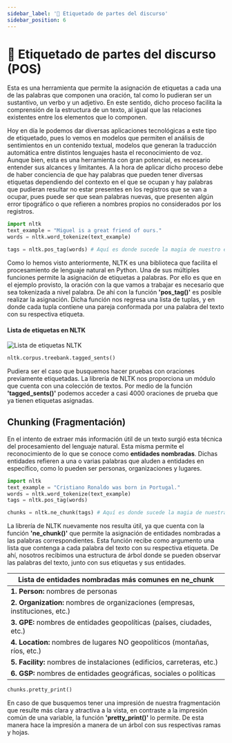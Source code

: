 ```yaml
---
sidebar_label: '🔖 Etiquetado de partes del discurso'
sidebar_position: 6
---
```


# 🔖 Etiquetado de partes del discurso (POS)

Esta es una herramienta que permite la asignación de etiquetas a cada una de las palabras que componen una oración, tal como lo pudieran ser un sustantivo, un verbo y un adjetivo. En este sentido, dicho proceso facilita la comprensión de la estructura de un texto, al igual que las relaciones existentes entre los elementos que lo componen.

Hoy en día le podemos dar diversas aplicaciones tecnológicas a este tipo de etiquetado, pues lo vemos en modelos que permiten el análisis de sentimientos en un contenido textual, modelos que generan la traducción automática entre distintos lenguajes hasta el reconocimiento de voz. Aunque bien, esta es una herramienta con gran potencial, es necesario entender sus alcances y limitantes. A la hora de aplicar dicho proceso debe de haber conciencia de que hay palabras que pueden tener diversas etiquetas dependiendo del contexto en el que se ocupan y hay palabras que pudieran resultar no estar presentes en los registros que se van a ocupar, pues puede ser que sean palabras nuevas, que presenten algún error tipográfico o que refieren a nombres propios no considerados por los registros.

```python title="Aplicación en Python"
import nltk
text_example = "Miguel is a great friend of ours."
words = nltk.word_tokenize(text_example)

tags = nltk.pos_tag(words) # Aquí es donde sucede la magia de nuestro etiquetado
```

Como lo hemos visto anteriormente, NLTK es una biblioteca que facilita el procesamiento de lenguaje natural en Python. Una de sus múltiples funciones permite la asignación de etiquetas a palabras. Por ello es que en el ejemplo provisto, la oración con la que vamos a trabajar es necesario que sea tokenizada a nivel palabra. De ahí con la función **'pos_tag()'** es posible realizar la asignación. Dicha función nos regresa una lista de tuplas, y en donde cada tupla contiene una pareja conformada por una palabra del texto con su respectiva etiqueta.

#### Lista de etiquetas en NLTK

![Lista de etiquetas NLTK](/img/procesamiento-de-lenguaje-natural/nltk-speech-codes.png)

```python title="Banco de oraciones con etiquetas"
nltk.corpus.treebank.tagged_sents()
```

Pudiera ser el caso que busquemos hacer pruebas con oraciones previamente etiquetadas. La librería de NLTK nos proporciona un módulo que cuenta con una colección de textos. Por medio de la función **'tagged_sents()'** podemos acceder a casi 4000 oraciones de prueba que ya tienen etiquetas asignadas.

## Chunking (Fragmentación)

En el intento de extraer más información útil de un texto surgió esta técnica del procesamiento del lenguaje natural. Esta misma permite el reconocimiento de lo que se conoce como **entidades nombradas**. Dichas entidades refieren a una o varias palabras que aluden a entidades en específico, como lo pueden ser personas, organizaciones y lugares.

```python title="Aplicación en Python"
import nltk
text_example = "Cristiano Ronaldo was born in Portugal."
words = nltk.word_tokenize(text_example)
tags = nltk.pos_tag(words)

chunks = nltk.ne_chunk(tags) # Aquí es donde sucede la magia de nuestra fragmentación
```

La librería de NLTK nuevamente nos resulta útil, ya que cuenta con la función **'ne_chunk()'** que permite la asignación de entidades nombradas a las palabras correspondientes. Esta función recibe como argumento una lista que contenga a cada palabra del texto con su respectiva etiqueta. De ahí, nosotros recibimos una estructura de árbol donde se pueden observar las palabras del texto, junto con sus etiquetas y sus entidades.

| Lista de entidades nombradas más comunes en ne_chunk|
|------------------------------|
|**1. Person:** nombres de personas|
|**2. Organization:** nombres de organizaciones (empresas, instituciones, etc.)|
|**3. GPE:** nombres de entidades geopolíticas (países, ciudades, etc.)|
|**4. Location:** nombres de lugares NO geopolíticos (montañas, ríos, etc.)|
|**5. Facility:** nombres de instalaciones (edificios, carreteras, etc.)|
|**6. GSP:** nombres de entidades geográficas, sociales o políticas|

```python title="Impresión de la fragmentación"
chunks.pretty_print()
```

En caso de que busquemos tener una impresión de nuestra fragmentación que resulte más clara y atractiva a la vista, en contraste a la impresión común de una variable, la función **'pretty_print()'** lo permite. De esta manera hace la impresión a manera de un árbol con sus respectivas ramas y hojas.